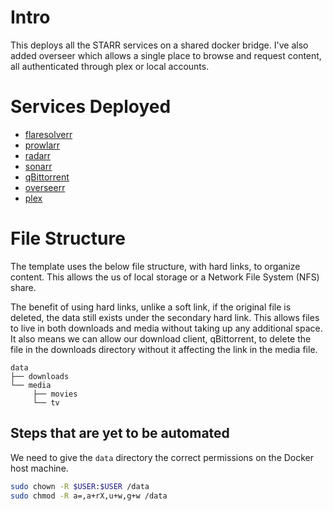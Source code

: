 # Intro

This deploys all the STARR services on a shared docker bridge. I've also added overseer which allows a single place to browse and request content, all authenticated through plex or local accounts.

# Services Deployed

- [flaresolverr](https://github.com/FlareSolverr/FlareSolverr)
- [prowlarr](https://github.com/Prowlarr/Prowlarr)
- [radarr](https://github.com/Radarr/Radarr)
- [sonarr](https://github.com/Sonarr/Sonarr)
- [qBittorrent](https://github.com/qbittorrent/qBittorrent)
- [overseerr](https://github.com/sct/overseerr)
- [plex](https://www.plex.tv/)

# File Structure

The template uses the below file structure, with hard links, to organize content. This allows the us of local storage or a Network File System (NFS) share.

The benefit of using hard links, unlike a soft link, if the original file is deleted, the data still exists under the secondary hard link. This allows files to live in both downloads and media without taking up any additional space. It also means we can allow our download client, qBittorrent, to delete the file in the downloads directory without it affecting the link in the media file.

```
data
├── downloads
└── media
     ├── movies
     └── tv
```

## Steps that are yet to be automated

We need to give the `data` directory the correct permissions on the Docker host machine.

```bash
sudo chown -R $USER:$USER /data
sudo chmod -R a=,a+rX,u+w,g+w /data
```
